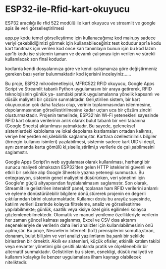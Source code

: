 # ESP32-ile-Rfid-kart-okuyucu
ESP32 aracılığı ile rfid 522 modülü ile kart okuyucu ve streamlit ve google apis ile veri görselleştirilmesi

app.py kodu temel görselleştirme için kullanacağımız kod main.py sadece veriyi çekebildiğimizi görmek için kullanabileceğiniz test kodudur apr1a kodu kart tanıtmak için verilen kod önce karı tanımlayın bunun için bu kod lazım apr1b kodu ise sistemin tamam ve devamlı çalışması için verilen ve sürekli kullanılacak son final kodudur.

kodlarda kendi dosyalarınıza göre ve kendi çalışmanıza göre değiştirmeniz gereken bazı yerler bulunmaktadır kod içerisini inceleyiniz......

Bu proje, ESP32 mikrodenetleyici, MFRC522 RFID okuyucu, Google Apps Script
ve Streamlit tabanlı Python uygulamasını bir araya getirerek, RFID teknolojisinin günlük ya-
samdaki pratik uygulamalarına yönelik kapsamlı ve düsük maliyetli bir çözüm sunmaktadır.
Geli¸stirilen sistem, bir kart okuyucudan çok daha fazlası olup, verinin toplanmasından islenmesine,
depolanmasından görsellestirilmesine kadar uçtan uca bir çözüm zinciri olusturmaktadır.
Projenin temelinde, ESP32’nin Wi-Fi yetenekleri sayesinde RFID kart okuma verilerinin
anlık olarak bulut tabanlı bir veri tabanına (Google Sheets) aktarılması yatmaktadır. Bu sayede,
geleneksel sistemlerdeki kablolama ve lokal depolama kısıtlamaları ortadan kalkmıs, veriye her
yerden eri¸silebilirlik saglanmı¸stır. Kartlara özellestirilmis bilgiler (örnegin kullanıcı isimleri)
yazılabilmesi, sistemin sadece kart UID’si degil, aynı zamanda karta gömülü ki¸siselle¸stirilmi¸s
verilerle de çalı¸sabilmesini saglamıstır.

Google Apps Script’in web uygulaması olarak kullanılması, herhangi bir sunucu maliyeti
olmaksızın ESP32’den gelen HTTP isteklerini güvenli ve etkili bir sekilde alıp Google Sheets’e
yazma yetenegi sunmustur. Bu entegrasyon, sistemin genel maliyetini düsürürken, veri yönetimi
için Google’ın güçlü altyapısından faydalanılmasını saglamıstır.
Son olarak, Streamlit ile gelistirilen interaktif panel, toplanan ham RFID verilerini anlamlı
ve eyleme dönüstürülebilir bilgilere dönü¸stürerek projenin en degerli çıktılarından birini olusturmaktadır.
Kullanıcı dostu bu arayüz sayesinde, katılım verileri üzerinde kolayca filtreleme,
analiz ve görsellestirme yapılabilmekte; günlük, saatlik veya kisiye özel giris egilimleri kolayca
gözlemlenebilmektedir. Otomatik ve manuel yenileme özellikleriyle verilerin her zaman güncel
kalması saglanmıs, Excel ve CSV dısa aktarım seçenekleriyle de verilerin daha ileri analizler
için kullanılabilmesinin önü açılmı¸stır.
Bu proje, Nesnelerin Interneti (IoT) prensiplerini somutla¸stıran, donanım, bulut bili¸sim ve
veri analizi yazılımlarını ba¸sarılı bir sekilde birlestiren bir örnektir. Akıllı ev sistemleri, küçük
ofisler, etkinlik katılım takibi veya envanter yönetimi gibi çesitli alanlarda pratik ve ölçeklenebilir
bir alternatif sunmaktadır. Gelistirilen bu sistem, esnekligi, düsük maliyeti ve kullanım
kolaylıgı ile benzer uygulamalara ilham kaynagı olabilecek niteliktedir.

